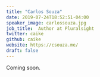```yaml
---
title: "Carlos Souza"
date: 2019-07-24T18:52:51-04:00
speaker_image: carlossouza.jpg
job_title:  Author at Pluralsight
twitter: caike
github: caike
website: https://csouza.me/
draft: false
---
```


Coming soon.